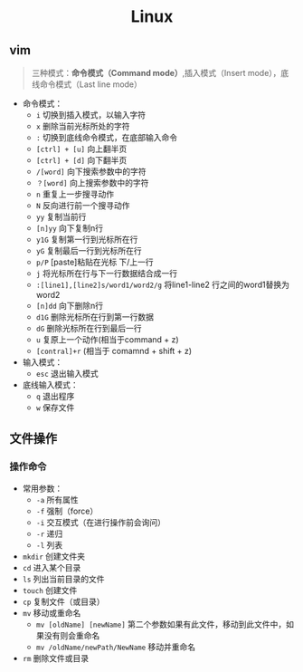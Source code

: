 # <center> Linux  </center>
## vim
> 三种模式：**命令模式（Command mode）**,插入模式（Insert mode），底线命令模式（Last line mode）
- 命令模式：
  + `i`    切换到插入模式，以输入字符
  + `x`    删除当前光标所处的字符
  + `:`	   切换到底线命令模式，在底部输入命令
  + `[ctrl] + [u]`    向上翻半页
  + `[ctrl] + [d]`    向下翻半页
  + `/[word]`         向下搜索参数中的字符 
  + `？[word]`        向上搜索参数中的字符
  + `n`      	      重复上一步搜寻动作 
  + `N` 	      反向进行前一个搜寻动作
  + `yy`	      复制当前行
  + `[n]yy` 	      向下复制n行
  + `y1G`             复制第一行到光标所在行
  + `yG`              复制最后一行到光标所在行
  + `p/P`	      [paste]粘贴在光标 下/上一行
  + `j`               将光标所在行与下一行数据结合成一行
  + `:[line1],[line2]s/word1/word2/g`    将line1-line2 行之间的word1替换为word2
  + `[n]dd`    	      向下删除n行
  + `d1G`             删除光标所在行到第一行数据
  + `dG`	      删除光标所在行到最后一行 
  + `u`		      复原上一个动作(相当于command + z)
  + `[contral]+r`     (相当于 comamnd + shift + z)
- 输入模式：
  + `esc`  退出输入模式
- 底线输入模式：
  + `q`    退出程序
  + `w`    保存文件
## 文件操作
### 操作命令 
- 常用参数：
  + `-a`    所有属性
  + `-f`    强制（force）
  + `-i`    交互模式（在进行操作前会询问）
  + `-r`    递归
  + `-l`    列表
- `mkdir`  创建文件夹
- `cd`     进入某个目录
- `ls`     列出当前目录的文件
- `touch`  创建文件
- `cp`	   复制文件（或目录）
- `mv`     移动或重命名
  + `mv [oldName] [newName]`  第二个参数如果有此文件，移动到此文件中，如果没有则会重命名
  + `mv /oldName/newPath/NewName`  移动并重命名
- `rm`	   删除文件或目录
